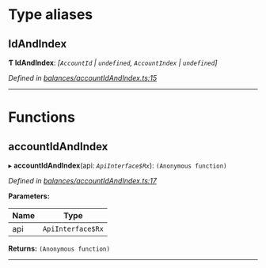 

# Type aliases

<a id="idandindex"></a>

##  IdAndIndex

**Ƭ IdAndIndex**: *[`AccountId` | `undefined`, `AccountIndex` | `undefined`]*

*Defined in [balances/accountIdAndIndex.ts:15](https://github.com/polkadot-js/api/blob/35c6b0f/packages/api-derive/src/balances/accountIdAndIndex.ts#L15)*

___

# Functions

<a id="accountidandindex"></a>

##  accountIdAndIndex

▸ **accountIdAndIndex**(api: *`ApiInterface$Rx`*): `(Anonymous function)`

*Defined in [balances/accountIdAndIndex.ts:17](https://github.com/polkadot-js/api/blob/35c6b0f/packages/api-derive/src/balances/accountIdAndIndex.ts#L17)*

**Parameters:**

| Name | Type |
| ------ | ------ |
| api | `ApiInterface$Rx` |

**Returns:** `(Anonymous function)`

___

